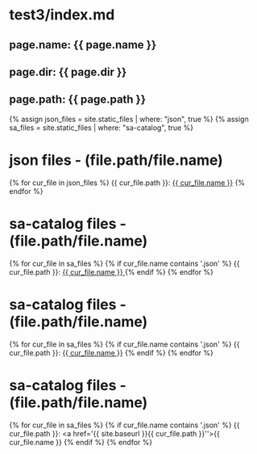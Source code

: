 # test3/index.md
## page.name: {{ page.name }}
## page.dir: {{ page.dir }}
## page.path: {{ page.path }}


{% assign json_files = site.static_files | where: "json", true %}
{% assign sa_files = site.static_files | where: "sa-catalog", true %}


# json files - (file.path/file.name)
{% for cur_file in json_files %}
  {{ cur_file.path }}: <a href="{{ site.baseurl }}{{ cur_file.path }}">{{ cur_file.name }}</a>
{% endfor %}

# sa-catalog files - (file.path/file.name)
{% for cur_file in sa_files %}
  {% if cur_file.name contains '.json' %}
  {{ cur_file.path }}: <a href="{{ site.baseurl }}{{ cur_file.path }}"> {{ cur_file.name }} </a>
  {% endif %}
{% endfor %}

# sa-catalog files - (file.path/file.name)
<p>
{% for cur_file in sa_files %}
  {% if cur_file.name contains '.json' %}
  {{ cur_file.path }}: <a href="{{ site.baseurl }}{{ cur_file.path }}">{{ cur_file.name }}</a> </ br>
  {% endif %}
{% endfor %}
</p>

# sa-catalog files - (file.path/file.name)
{% for cur_file in sa_files %}
  {% if cur_file.name contains '.json' %}
  {{ cur_file.path }}: <a href='{{ site.baseurl }}{{ cur_file.path }}''>{{ cur_file.name }}</a>
  {% endif %}
{% endfor %}
